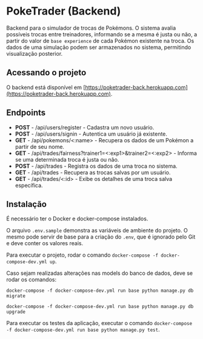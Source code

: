 # PokeTrader (Backend)

Backend para o simulador de trocas de Pokémons. O sistema avalia possíveis trocas
entre treinadores, informando se a mesma é justa ou não, a partir do valor de
`base experience` de cada Pokémon existente na troca. Os dados de uma simulação
podem ser armazenados no sistema, permitindo visualização posterior.

## Acessando o projeto

O backend está disponível em [https://poketrader-back.herokuapp.com](https://poketrader-back.herokuapp.com).
## Endpoints

* **POST** - /api/users/register - Cadastra um novo usuário.
* **POST** - /api/users/signin - Autentica um usuário já existente.
* **GET** - /api/pokemons/<:name> - Recupera os dados de um Pokémon a partir de seu nome.
* **GET** - /api/trades/fairness?trainer1=<:exp1>&trainer2=<:exp2> - Informa se uma determinada troca é justa ou não.
* **POST** - /api/trades - Registra os dados de uma troca no sistema.
* **GET** - /api/trades - Recupera as trocas salvas por um usuário.
* **GET** - /api/trades/<:id> - Exibe os detalhes de uma troca salva específica.

## Instalação

É necessário ter o Docker e docker-compose instalados.

O arquivo `.env.sample` demonstra as variáveis de ambiente do projeto. O mesmo pode servir de base para a criação do `.env`, que é ignorado pelo Git e deve conter os valores reais.

Para executar o projeto, rodar o comando `docker-compose -f docker-compose-dev.yml up`.

Caso sejam realizadas alterações nas models do banco de dados, deve se rodar os comandos:

```
docker-compose -f docker-compose-dev.yml run base python manage.py db migrate

docker-compose -f docker-compose-dev.yml run base python manage.py db upgrade
```

Para executar os testes da aplicação, executar o comando `docker-compose -f docker-compose-dev.yml run base python manage.py test`.
